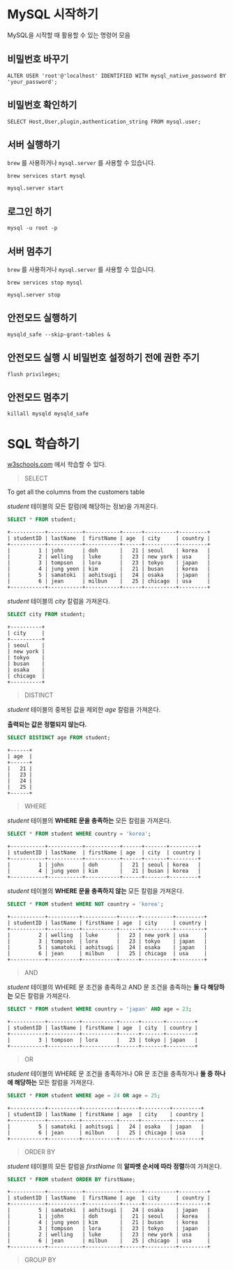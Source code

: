 # MySQL 시작하기

MySQL을 시작할 때 활용할 수 있는 명령어 모음

## 비밀번호 바꾸기

```
ALTER USER 'root'@'localhost' IDENTIFIED WITH mysql_native_password BY 'your_password';
```

## 비밀번호 확인하기

```
SELECT Host,User,plugin,authentication_string FROM mysql.user;
```
## 서버 실행하기

```brew``` 를 사용하거나 ```mysql.server``` 를 사용할 수 있습니다.

```
brew services start mysql
```
```
mysql.server start
```

## 로그인 하기

```
mysql -u root -p
```

## 서버 멈추기

```brew``` 를 사용하거나 ```mysql.server``` 를 사용할 수 있습니다.

```
brew services stop mysql
```
```
mysql.server stop
```

## 안전모드 실행하기

```
mysqld_safe --skip-grant-tables &
```

## 안전모드 실행 시 비밀번호 설정하기 전에 권한 주기

```
flush privileges;
```

## 안전모드 멈추기

```
killall mysqld mysqld_safe
```

# SQL 학습하기

[w3schools.com](https://www.w3schools.com/sql/exercise.asp?filename=exercise_select1) 에서 학습할 수 있다.

> SELECT

To get all the columns from the customers table

_student_ 테이블의 모든 칼럼(에 해당하는 정보)을 가져온다.

```sql
SELECT * FROM student;
```
```
+-----------+-----------+-----------+------+----------+---------+
| studentID | lastName  | firstName | age  | city     | country |
+-----------+-----------+-----------+------+----------+---------+
|         1 | john      | doh       |   21 | seoul    | korea   |
|         2 | welling   | luke      |   23 | new york | usa     |
|         3 | tompson   | lora      |   23 | tokyo    | japan   |
|         4 | jung yeon | kim       |   21 | busan    | korea   |
|         5 | samatoki  | aohitsugi |   24 | osaka    | japan   |
|         6 | jean      | milbun    |   25 | chicago  | usa     |
+-----------+-----------+-----------+------+----------+---------+
```

_student_ 테이블의 _city_ 칼럼을 가져온다.

```sql
SELECT city FROM student;
```
```
+----------+
| city     |
+----------+
| seoul    |
| new york |
| tokyo    |
| busan    |
| osaka    |
| chicago  |
+----------+
```

> DISTINCT

_student_ 테이블의 중복된 값을 제외한 _age_ 칼럼을 가져온다.

**출력되는 값은 정렬되지 않는다.**

```sql
SELECT DISTINCT age FROM student;
```
```
+------+
| age  |
+------+
|   21 |
|   23 |
|   24 |
|   25 |
+------+
```

> WHERE

_student_ 테이블의 **WHERE 문을 충족하는** 모든 칼럼을 가져온다.

```sql
SELECT * FROM student WHERE country = 'korea';
```
```
+-----------+-----------+-----------+------+-------+---------+
| studentID | lastName  | firstName | age  | city  | country |
+-----------+-----------+-----------+------+-------+---------+
|         1 | john      | doh       |   21 | seoul | korea   |
|         4 | jung yeon | kim       |   21 | busan | korea   |
+-----------+-----------+-----------+------+-------+---------+
```

_student_ 테이블의 **WHERE 문을 충족하지 않는** 모든 칼럼을 가져온다.

```sql
SELECT * FROM student WHERE NOT country = 'korea';
```
```
+-----------+----------+-----------+------+----------+---------+
| studentID | lastName | firstName | age  | city     | country |
+-----------+----------+-----------+------+----------+---------+
|         2 | welling  | luke      |   23 | new york | usa     |
|         3 | tompson  | lora      |   23 | tokyo    | japan   |
|         5 | samatoki | aohitsugi |   24 | osaka    | japan   |
|         6 | jean     | milbun    |   25 | chicago  | usa     |
+-----------+----------+-----------+------+----------+---------+
```

> AND

_student_ 테이블의 WHERE 문 조건을 충족하고 AND 문 조건을 충족하는 **둘 다 해당하는** 모든 칼럼을 가져온다.

```sql
SELECT * FROM student WHERE country = 'japan' AND age = 23;
```
```
+-----------+----------+-----------+------+-------+---------+
| studentID | lastName | firstName | age  | city  | country |
+-----------+----------+-----------+------+-------+---------+
|         3 | tompson  | lora      |   23 | tokyo | japan   |
+-----------+----------+-----------+------+-------+---------+
```

> OR

_student_ 테이블의 WHERE 문 조건을 충족하거나 OR 문 조건을 충족하거나 **둘 중 하나에 해당하는** 모든 칼럼을 가져온다.

```sql
SELECT * FROM student WHERE age = 24 OR age = 25;
```
```
+-----------+----------+-----------+------+---------+---------+
| studentID | lastName | firstName | age  | city    | country |
+-----------+----------+-----------+------+---------+---------+
|         5 | samatoki | aohitsugi |   24 | osaka   | japan   |
|         6 | jean     | milbun    |   25 | chicago | usa     |
+-----------+----------+-----------+------+---------+---------+
```

> ORDER BY

_student_ 테이블의 모든 칼럼을 _firstName_ 의 **알파벳 순서에 따라 정렬**하여 가져온다.

```sql
SELECT * FROM student ORDER BY firstName;
```
```
+-----------+-----------+-----------+------+----------+---------+
| studentID | lastName  | firstName | age  | city     | country |
+-----------+-----------+-----------+------+----------+---------+
|         5 | samatoki  | aohitsugi |   24 | osaka    | japan   |
|         1 | john      | doh       |   21 | seoul    | korea   |
|         4 | jung yeon | kim       |   21 | busan    | korea   |
|         3 | tompson   | lora      |   23 | tokyo    | japan   |
|         2 | welling   | luke      |   23 | new york | usa     |
|         6 | jean      | milbun    |   25 | chicago  | usa     |
+-----------+-----------+-----------+------+----------+---------+
```

> GROUP BY